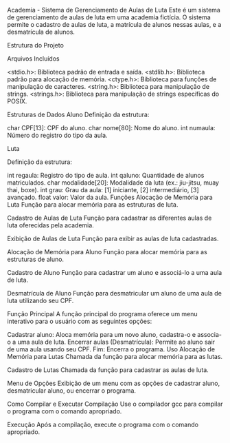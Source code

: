 Academia - Sistema de Gerenciamento de Aulas de Luta
Este é um sistema de gerenciamento de aulas de luta em uma academia fictícia. O sistema permite o cadastro de aulas de luta, a matrícula de alunos nessas aulas, e a desmatrícula de alunos.

Estrutura do Projeto

Arquivos Incluídos

<stdio.h>: Biblioteca padrão de entrada e saída.
<stdlib.h>: Biblioteca padrão para alocação de memória.
<ctype.h>: Biblioteca para funções de manipulação de caracteres.
<string.h>: Biblioteca para manipulação de strings.
<strings.h>: Biblioteca para manipulação de strings específicas do POSIX.

Estruturas de Dados
Aluno
Definição da estrutura:

char CPF[13]: CPF do aluno.
char nome[80]: Nome do aluno.
int numaula: Número do registro do tipo da aula.

Luta

Definição da estrutura:

int regaula: Registro do tipo de aula.
int qaluno: Quantidade de alunos matriculados.
char modalidade[20]: Modalidade da luta (ex.: jiu-jitsu, muay thai, boxe).
int grau: Grau da aula: [1] iniciante, [2] intermediário, [3] avançado.
float valor: Valor da aula.
Funções
Alocação de Memória para Luta
Função para alocar memória para as estruturas de luta.

Cadastro de Aulas de Luta
Função para cadastrar as diferentes aulas de luta oferecidas pela academia.

Exibição de Aulas de Luta
Função para exibir as aulas de luta cadastradas.

Alocação de Memória para Aluno
Função para alocar memória para as estruturas de aluno.

Cadastro de Aluno
Função para cadastrar um aluno e associá-lo a uma aula de luta.

Desmatrícula de Aluno
Função para desmatricular um aluno de uma aula de luta utilizando seu CPF.

Função Principal
A função principal do programa oferece um menu interativo para o usuário com as seguintes opções:

Cadastrar aluno: Aloca memória para um novo aluno, cadastra-o e associa-o a uma aula de luta.
Encerrar aulas (Desmatrícula): Permite ao aluno sair de uma aula usando seu CPF.
Fim: Encerra o programa.
Uso
Alocação de Memória para Lutas
Chamada da função para alocar memória para as lutas.

Cadastro de Lutas
Chamada da função para cadastrar as aulas de luta.

Menu de Opções
Exibição de um menu com as opções de cadastrar aluno, desmatricular aluno, ou encerrar o programa.

Como Compilar e Executar
Compilação
Use o compilador gcc para compilar o programa com o comando apropriado.

Execução
Após a compilação, execute o programa com o comando apropriado.







